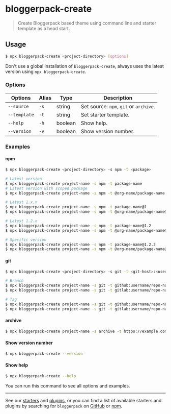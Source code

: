# bloggerpack-create

> Create Bloggerpack based theme using command line and starter template as a head start.

## Usage

```bash
$ npx bloggerpack-create <project-directory> [options]
```

Don't use a global installation of `bloggerpack-create`, always uses the latest version using `npx bloggerpack-create`.

### Options

| Options | Alias | Type | Description |
| ------- | ----- | ---- | ----------- |
| `--source` | `-s` | string | Set source: `npm`, `git` or `archive`. |
| `--template` | `-t` | string | Set starter template. |
| `--help` | `-h` | boolean | Show help. |
| `--version` | `-v` | boolean | Show version number. |

### Examples

#### npm

```bash
$ npx bloggerpack-create <project-directory> -s npm -t <package>

# Latest version
$ npx bloggerpack-create project-name -s npm -t package-name
# Latest version with scoped package
$ npx bloggerpack-create project-name -s npm -t @org-name/package-name

# Latest 1.x.x
$ npx bloggerpack-create project-name -s npm -t package-name@1
$ npx bloggerpack-create project-name -s npm -t @org-name/package-name@1

# Latest 1.2.x
$ npx bloggerpack-create project-name -s npm -t package-name@1.2
$ npx bloggerpack-create project-name -s npm -t @org-name/package-name@1.2

# Specific version
$ npx bloggerpack-create project-name -s npm -t package-name@1.2.3
$ npx bloggerpack-create project-name -s npm -t @org-name/package-name@1.2.3
```

#### git

```bash
$ npx bloggerpack-create <project-directory> -s git -t <git-host>:<user>/<repo>#<branch|tag>

# Branch
$ npx bloggerpack-create project-name -s git -t github:username/repo-name#main
$ npx bloggerpack-create project-name -s git -t gitlab:username/repo-name#master

# Tag
$ npx bloggerpack-create project-name -s git -t github:username/repo-name#v1.0.0
$ npx bloggerpack-create project-name -s git -t gitlab:username/repo-name#v1.0.0
```

#### archive

```bash
$ npx bloggerpack-create project-name -s archive -t https://example.com/awesome-starter.zip
```

#### Show version number

```bash
$ npx bloggerpack-create --version
```

#### Show help

```bash
$ npx bloggerpack-create --help
```

You can run this command to see all options and examples.

---

See our [starters](https://github.com/bloggerpack/bloggerpack/tree/main/starters) and [plugins](https://github.com/bloggerpack/bloggerpack/tree/main/plugins), or you can find a list of available starters and plugins by searching for `bloggerpack` on [GitHub](https://github.com/topics/bloggerpack) or [npm](https://www.npmjs.com/search?q=keywords%3Abloggerpack).
